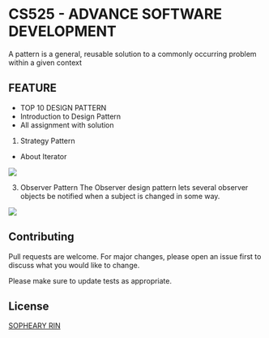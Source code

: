 # CS525 - ADVANCE SOFTWARE DEVELOPMENT

A pattern is a general, reusable solution to a commonly occurring problem
within a given context

## FEATURE
- TOP 10 DESIGN PATTERN
- Introduction to Design Pattern
- All assignment with solution

1. Strategy Pattern

+ About Iterator
<img src="https://media.geeksforgeeks.org/wp-content/uploads/20211221155606/javaforward-660x324.png">

3. Observer Pattern
The Observer design pattern lets several observer objects be notified when a subject is changed in some way. 
<img src="https://upload.wikimedia.org/wikipedia/commons/0/01/W3sDesign_Observer_Design_Pattern_UML.jpg">

## Contributing

Pull requests are welcome. For major changes, please open an issue first
to discuss what you would like to change.

Please make sure to update tests as appropriate.

## License

[SOPHEARY RIN](https://github.com/sophearyrin-dev)
